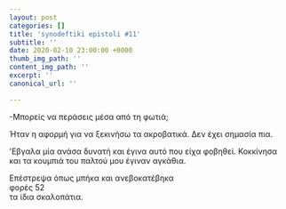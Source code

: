 ```yaml
---
layout: post
categories: []
title: 'synodeftiki epistoli #11'
subtitle: ''
date: 2020-02-10 23:00:00 +0000
thumb_img_path: ''
content_img_path: ''
excerpt: ''
canonical_url: ''

---
```

\-Μπορείς να περάσεις μέσα από τη φωτιά;

Ήταν η αφορμή για να ξεκινήσω τα ακροβατικά. Δεν έχει σημασία πια.

'Εβγαλα μία ανάσα δυνατή και έγινα αυτό που είχα φοβηθεί. Κοκκίνησα και τα κουμπιά του παλτού μου έγιναν αγκάθια.

Επέστρεψα όπως μπήκα και ανεβοκατέβηκα  
φορές 52  
τα ίδια σκαλοπάτια.